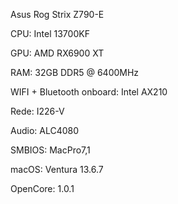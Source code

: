 Asus Rog Strix Z790-E

CPU: Intel 13700KF

GPU: AMD RX6900 XT

RAM: 32GB DDR5 @ 6400MHz

WIFI + Bluetooth onboard: Intel AX210

Rede:  I226-V

Audio: ALC4080


SMBIOS: MacPro7,1

macOS: Ventura 13.6.7

OpenCore: 1.0.1

